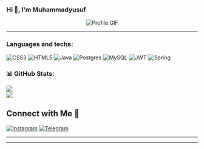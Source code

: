 ### Hi 👋, I'm Muhammadyusuf

<p align="center">
  <img src="https://user-images.githubusercontent.com/70382532/138322189-2db8df52-9dcb-40a0-88a8-c365466bd33d.gif" alt="Profile GIF">
</p>

---

###  Languages and techs:
![CSS3](https://img.shields.io/badge/css3-%231572B6.svg?style=for-the-badge&logo=css3&logoColor=white) ![HTML5](https://img.shields.io/badge/html5-%23E34F26.svg?style=for-the-badge&logo=html5&logoColor=white) ![Java](https://img.shields.io/badge/java-%23ED8B00.svg?style=for-the-badge&logo=openjdk&logoColor=white) ![Postgres](https://img.shields.io/badge/postgres-%23316192.svg?style=for-the-badge&logo=postgresql&logoColor=white) ![MySQL](https://img.shields.io/badge/mysql-%2300000f.svg?style=for-the-badge&logo=mysql&logoColor=white) ![JWT](https://img.shields.io/badge/JWT-black?style=for-the-badge&logo=JSON%20web%20tokens) ![Spring](https://img.shields.io/badge/spring-%236DB33F.svg?style=for-the-badge&logo=spring&logoColor=white)
### 📊 GitHub Stats:

![](https://github-readme-streak-stats.herokuapp.com/?user=MyOrmonjonov&theme=dark&hide_border=false)<br/>
![](https://github-readme-stats.vercel.app/api?username=MyOrmonjonovf&theme=dark&hide_border=false&include_all_commits=true&count_private=true)<br/>

## Connect with Me 🤝
[![Instagram](https://img.shields.io/badge/Instagram-%23E4405F.svg?logo=Instagram&logoColor=white)](https://instagram.com/therlMuhammadyusuf) 
[![Telegram](https://img.shields.io/badge/-telegram-red?color=white&logo=telegram&logoColor=black)](https://t.me/Muhammadyusuf)
  
---


---
